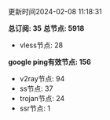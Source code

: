 更新时间2024-02-08 11:18:31

**总订阅: 35**
**总节点: 5918**
- vless节点: 28

**google ping有效节点: 156**
- v2ray节点: 94
- ss节点: 37
- trojan节点: 24
- ssr节点: 1
